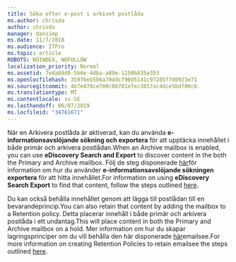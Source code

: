 ```yaml
---
title: Söka efter e-post i arkivet postlåda
ms.author: chrisda
author: chrisda
manager: dansimp
ms.date: 11/7/2018
ms.audience: ITPro
ms.topic: article
ROBOTS: NOINDEX, NOFOLLOW
localization_priority: Normal
ms.assetid: 7eda49d0-5b6e-4dba-a89e-1150b835a353
ms.openlocfilehash: 359f6eb5b6a70ddcf90d5141c97285f7d0923e71
ms.sourcegitcommit: 4b7e478ce700c0b781efec3857ac4dce5bdf00c6
ms.translationtype: MT
ms.contentlocale: sv-SE
ms.lasthandoff: 06/07/2019
ms.locfileid: "34761671"
---
```

<span data-ttu-id="ce7cd-102">När en Arkivera postlåda är aktiverad, kan du använda **e-informationsavslöjande sökning och exportera** för att upptäcka innehållet i både primär och arkivera postlådan.</span><span class="sxs-lookup"><span data-stu-id="ce7cd-102">When an Archive mailbox is enabled, you can use **eDiscovery Search and Export** to discover content in the both the Primary and Archive mailbox.</span></span> <span data-ttu-id="ce7cd-103">Följ de steg disponerade [här](https://docs.microsoft.com/office365/securitycompliance/export-search-results)för information om hur du använder **e-informationsavslöjande sökningen exportera** för att hitta innehållet.</span><span class="sxs-lookup"><span data-stu-id="ce7cd-103">For information on using **eDiscovery Search Export** to find that content, follow the steps outlined [here](https://docs.microsoft.com/office365/securitycompliance/export-search-results).</span></span>
  
<span data-ttu-id="ce7cd-104">Du kan också behålla innehållet genom att lägga till postlådan till en bevarandeprincip.</span><span class="sxs-lookup"><span data-stu-id="ce7cd-104">You can also retain that content by adding the mailbox to a Retention policy.</span></span> <span data-ttu-id="ce7cd-105">Detta placerar innehåll i både primär och arkivera postlåda i ett undantag.</span><span class="sxs-lookup"><span data-stu-id="ce7cd-105">This will place content in both the Primary and Archive mailbox on a hold.</span></span> <span data-ttu-id="ce7cd-106">Mer information om hur du skapar lagringsprinciper om du vill behålla den här disponerade [här](https://docs.microsoft.com/Office365/securitycompliance/retention-policies)emailsee.</span><span class="sxs-lookup"><span data-stu-id="ce7cd-106">For more information on creating Retention Policies to retain emailsee the steps outlined [here](https://docs.microsoft.com/Office365/securitycompliance/retention-policies).</span></span>
  


